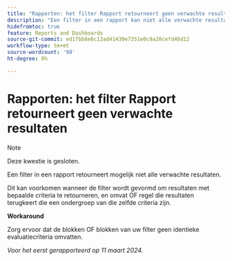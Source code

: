 ```yaml
---
title: "Rapporten: het filter Rapport retourneert geen verwachte resultaten"
description: "Een filter in een rapport kan niet alle verwachte resultaten terugkeren. Er is een oplossing beschikbaar."
hidefromtoc: true
feature: Reports and Dashboards
source-git-commit: ed1fbb6e6c13ad41430e7351e0c9a28cefd46d12
workflow-type: tm+mt
source-wordcount: '98'
ht-degree: 0%

---
```



# Rapporten: het filter Rapport retourneert geen verwachte resultaten

>[!NOTE]
>
>Deze kwestie is gesloten.

Een filter in een rapport retourneert mogelijk niet alle verwachte resultaten.

Dit kan voorkomen wanneer de filter wordt gevormd om resultaten met bepaalde criteria te retourneren, en omvat OF regel die resultaten terugkeert die een ondergroep van die zelfde criteria zijn.

**Workaround**

Zorg ervoor dat de blokken OF blokken van uw filter geen identieke evaluatiecriteria omvatten.

_Voor het eerst gerapporteerd op 11 maart 2024._

